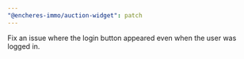 ```yaml
---
"@encheres-immo/auction-widget": patch
---
```


Fix an issue where the login button appeared even when the user was logged in.

